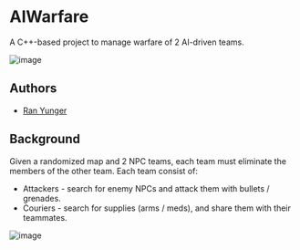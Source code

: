 # AIWarfare
A C++-based project to manage warfare of 2 AI-driven teams.

![image](https://user-images.githubusercontent.com/62587988/220142235-61b70b4a-2c23-480f-9af9-001d7a3c81f5.png)

## Authors

- [Ran Yunger](https://github.com/RanYunger)

## Background

Given a randomized map and 2 NPC teams, each team must eliminate the members of the other team.
Each team consist of:
- Attackers - search for enemy NPCs and attack them with bullets / grenades.
- Couriers - search for supplies (arms / meds), and share them with their teammates.

![image](https://user-images.githubusercontent.com/62587988/220142661-7a834ba1-2b75-4689-ba6b-1498b8a641a3.png)
